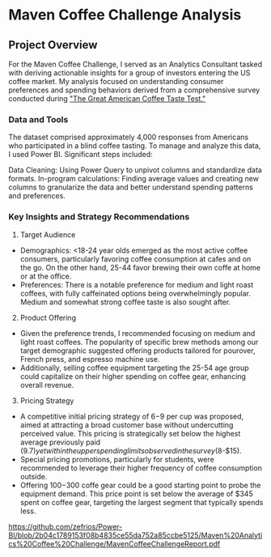 # Maven Coffee Challenge Analysis

## Project Overview

For the Maven Coffee Challenge, I served as an Analytics Consultant tasked with deriving actionable insights for a group of investors entering the US coffee market. My analysis focused on understanding consumer preferences and spending behaviors derived from a comprehensive survey conducted during ["The Great American Coffee Taste Test."](https://www.youtube.com/watch?v=bMOOQfeloH0)

### Data and Tools
The dataset comprised approximately 4,000 responses from Americans who participated in a blind coffee tasting. To manage and analyze this data, I used Power BI. Significant steps included:

Data Cleaning: Using Power Query to unpivot columns and standardize data formats.
In-program calculations: Finding average values and creating new columns to granularize the data and better understand spending patterns and preferences.

### Key Insights and Strategy Recommendations

1. Target Audience
 * Demographics: <18-24 year olds emerged as the most active coffee consumers, particularly favoring coffee consumption at cafes and on the go. On the other hand, 25-44 favor brewing their own coffe at home or at the office.
* Preferences: There is a notable preference for medium and light roast coffees, with fully caffeinated options being overwhelmingly popular. Medium and somewhat strong coffee taste is also sought after.

2. Product Offering
  * Given the preference trends, I recommended focusing on medium and light roast coffees. The popularity of specific brew methods among our target demographic suggested offering products tailored for pourover, French press, and espresso machine use.
  * Additionally, selling coffee equipment targeting the 25-54 age group could capitalize on their higher spending on coffee gear, enhancing overall revenue.

3. Pricing Strategy
  * A competitive initial pricing strategy of $6-$9 per cup was proposed, aimed at attracting a broad customer base without undercutting perceived value. This pricing is strategically set below the highest average previously paid ($9.7) yet within the upper spending limits observed in the survey ($8-$15).
  * Special pricing promotions, particularly for students, were recommended to leverage their higher frequency of coffee consumption outside.
  * Offering $100-$300 coffe gear could be a good starting point to probe the equipment demand. This price point is set below the average of $345 spent on coffee gear, targeting the largest segment that typically spends less.


https://github.com/zefrios/Power-BI/blob/2b04c1789153f08b4835ce55da752a85ccbe5125/Maven%20Analytics%20Coffee%20Challenge/MavenCoffeeChallengeReport.pdf

